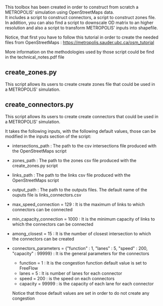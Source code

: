 This toolbox has been created in order to construct from scratch a METROPOLIS' simulation using OpenStreetMaps data.  
It includes a script to construct connectors, a script to construct zones file. 
In addition, you can also find a script to downscale OD matrix to an higher resolution and also a script to transform METROPOLIS' inputs into shapefile. 

Notice, that first you have to follow this tutorial in order to create the needed files from OpenStreetMaps : https://metropolis.sauder.ubc.ca/osm_tutorial

More information on the methodologies used by those script could be find in the technical_notes.pdf file

## create_zones.py

This script allows its users to create create zones file that could be used in a METROPOLIS' simulation.

## create_connectors.py 

This script allows its users to create create connectors that could be used in a METROPOLIS' simulation. 

It takes the following inputs, with the following default values, those can be modified in the inputs section of the script:

  - intersections_path : The path to the csv intersections file produced with the OpenStreetMaps script 
  - zones_path : The path to the zones csv file produced with the create_zones.py script 
  - links_path : The path to the links csv file produced with the OpenStreetMaps script
  - output_path : The path to the outputs files. The default name of the ouputs file is links_connectors.csv
  - max_speed_connection = 129 : It is the maximum of links to which connectors can be connected
  - min_capacity_connection = 1000 : It is the minimum capacity of links to which the connectors can be connected
  - among_closest = 15 : It is the number of closest intersection to which the connectors can be created
  - connectors_parameters = {"function" : 1, "lanes" : 5, "speed" : 200, "capacity" : 99999} : It is the general parameters for the connectors
    - function = 1 : It is the congestion function default value is set to FreeFlow
    - lanes = 5 : It is number of lanes for each connector
    - speed = 200 : is the speed on each connectors 
    - capacity = 99999 : is the capacity of each lane for each connector
    
    Notice that those default values are set in order to do not create any congestion
